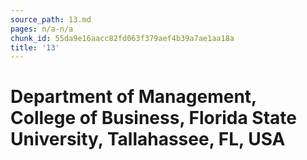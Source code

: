 ```yaml
---
source_path: 13.md
pages: n/a-n/a
chunk_id: 55da9e16aacc82fd063f379aef4b39a7ae1aa18a
title: '13'
---
```

# Department of Management, College of Business, Florida State University, Tallahassee, FL, USA
